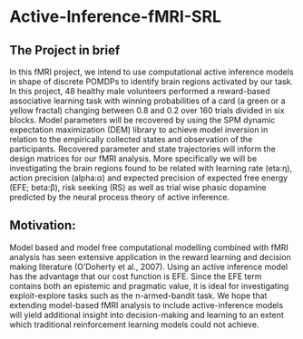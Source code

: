 # Active-Inference-fMRI-SRL

## The Project in brief
In this fMRI project, we intend to use computational active inference models in shape of discrete POMDPs to identify brain regions activated by our task. In this project, 48 healthy male volunteers performed a reward-based associative learning task with winning probabilities of a card (a green or a yellow fractal) changing between 0.8 and 0.2 over 160 trials divided in six blocks. Model parameters will be recovered by using the SPM dynamic expectation maximization (DEM) library to achieve model inversion in relation to the empirically collected states and observation of the participants. Recovered parameter and state trajectories will inform the design matrices for our fMRI analysis. More specifically we will be investigating the brain regions found to be related with learning rate (eta:η), action precision (alpha:α) and expected precision of expected free energy (EFE; beta:β), risk seeking (RS) as well as trial wise phasic dopamine predicted by the neural process theory of active inference.   

## Motivation:
Model based and model free computational modelling combined with fMRI analysis has seen extensive application in the reward learning and decision making literature (O’Doherty et al., 2007). Using an active inference model has the advantage that our cost function is EFE. Since the EFE term contains both an epistemic and pragmatic value, it is ideal for investigating exploit-explore tasks such as the n-armed-bandit task. We hope that extending model-based fMRI analysis to include active-inference models will yield additional insight into decision-making and learning to an extent which traditional reinforcement learning models could not achieve.
